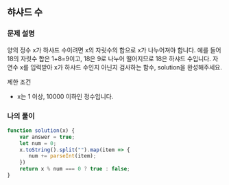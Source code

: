 ## 햐샤드 수 
### 문제 설명
양의 정수 x가 하샤드 수이려면 x의 자릿수의 합으로 x가 나누어져야 합니다. 예를 들어 18의 자릿수 합은 1+8=9이고, 18은 9로 나누어 떨어지므로 18은 하샤드 수입니다. 자연수 x를 입력받아 x가 하샤드 수인지 아닌지 검사하는 함수, solution을 완성해주세요.

제한 조건
- x는 1 이상, 10000 이하인 정수입니다.

### 나의 풀이
```jsx
function solution(x) {
    var answer = true;
    let num = 0;
    x.toString().split("").map(item => {
       num += parseInt(item);
    })
    return x % num === 0 ? true : false;
}
```
